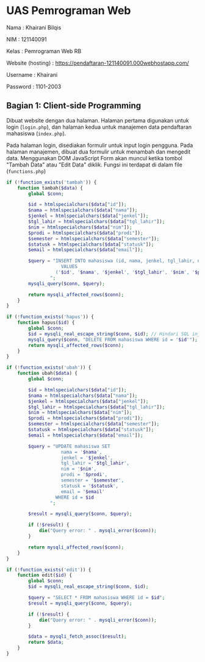 # UAS Pemrograman Web
Nama  : Khairani Bilqis

NIM   : 121140091

Kelas : Pemrograman Web RB

Website (hosting) : https://pendaftaran-121140091.000webhostapp.com/

Username : Khairani

Password : 1101-2003

## Bagian 1: Client-side Programming

Dibuat website dengan dua halaman. Halaman pertama digunakan untuk login (`login.php`), dan halaman kedua untuk manajemen data pendaftaran mahasiswa (`index.php`).

Pada halaman login, disediakan formulir untuk input login pengguna. Pada halaman manajemen, dibuat dua formulir untuk menambah dan mengedit data. Menggunakan DOM JavaScript Form akan muncul ketika tombol "Tambah Data" atau "Edit Data" diklik. Fungsi ini terdapat di dalam file (`functions.php`)
```php
if (!function_exists('tambah')) {
    function tambah($data) {
        global $conn;

        $id = htmlspecialchars($data["id"]);
        $nama = htmlspecialchars($data["nama"]);
        $jenkel = htmlspecialchars($data["jenkel"]);
        $tgl_lahir = htmlspecialchars($data["tgl_lahir"]);
        $nim = htmlspecialchars($data["nim"]);
        $prodi = htmlspecialchars($data["prodi"]);
        $semester = htmlspecialchars($data["semester"]);
        $statusk = htmlspecialchars($data["statusk"]);
        $email = htmlspecialchars($data["email"]);

        $query = "INSERT INTO mahasiswa (id, nama, jenkel, tgl_lahir, nim, prodi, semester, statusk, email)
                    VALUES
                  ('$id', '$nama', '$jenkel', '$tgl_lahir', '$nim', '$prodi', '$semester', '$statusk', '$email')
                ";
        mysqli_query($conn, $query);

        return mysqli_affected_rows($conn);
    }
}

if (!function_exists('hapus')) {
    function hapus($id) {
        global $conn;
        $id = mysqli_real_escape_string($conn, $id); // Hindari SQL injection
        mysqli_query($conn, "DELETE FROM mahasiswa WHERE id = '$id'");
        return mysqli_affected_rows($conn);
    }
}

if (!function_exists('ubah')) {
    function ubah($data) {
        global $conn;

        $id = htmlspecialchars($data["id"]);
        $nama = htmlspecialchars($data["nama"]);
        $jenkel = htmlspecialchars($data["jenkel"]);
        $tgl_lahir = htmlspecialchars($data["tgl_lahir"]);
        $nim = htmlspecialchars($data["nim"]);
        $prodi = htmlspecialchars($data["prodi"]);
        $semester = htmlspecialchars($data["semester"]);
        $statusk = htmlspecialchars($data["statusk"]);
        $email = htmlspecialchars($data["email"]);

        $query = "UPDATE mahasiswa SET
                    nama = '$nama',
                    jenkel = '$jenkel',
                    tgl_lahir = '$tgl_lahir',
                    nim = '$nim',
                    prodi = '$prodi',
                    semester = '$semester',
                    statusk = '$statusk',
                    email = '$email'
                  WHERE id = $id
                ";

        $result = mysqli_query($conn, $query);

        if (!$result) {
            die("Query error: " . mysqli_error($conn));
        }

        return mysqli_affected_rows($conn);
    }
}

if (!function_exists('edit')) {
    function edit($id) {
        global $conn;
        $id = mysqli_real_escape_string($conn, $id);

        $query = "SELECT * FROM mahasiswa WHERE id = $id";
        $result = mysqli_query($conn, $query);

        if (!$result) {
            die("Query error: " . mysqli_error($conn));
        }

        $data = mysqli_fetch_assoc($result);
        return $data;
    }
}
```
